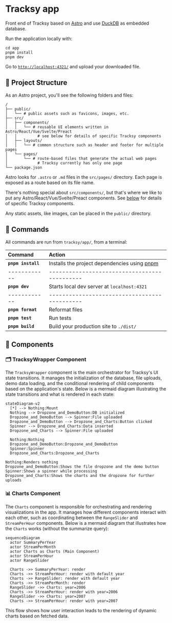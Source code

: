 # Tracksy app

Front end of Tracksy based on [Astro](https://docs.astro.build/en/getting-started/) and use [DuckDB](https://duckdb.org/docs/) as embedded database.

Run the application locally with:

```shell
cd app
pnpm install
pnpm dev
```

Go to [`http://localhost:4321/`](http://localhost:4321/) and upload your downloaded file.

## 🚀 Project Structure

As an Astro project, you'll see the following folders and files:

```text
/
├── public/
│   └── # public assets such as favicons, images, etc.
├── src/
│   ├── components/
│   │   └── # reusable UI elements written in Astro/React/Vue/Svelte/Preact
│   │         # see below for details of specific Tracksy components
│   ├── layouts/
│   │   └── # common structure such as header and footer for multiple pages
│   └── pages/
│       └── # route-based files that generate the actual web pages
│             # Tracksy currently has only one page
└── package.json
```

Astro looks for `.astro` or `.md` files in the `src/pages/` directory. Each page is exposed as a route based on its file name.

There's nothing special about `src/components/`, but that's where we like to put any Astro/React/Vue/Svelte/Preact components. See [below](##Components) for details of specific Tracksy components.

Any static assets, like images, can be placed in the `public/` directory.

## 🧞 Commands

All commands are run from `tracksy/app/`, from a terminal:

| Command            | Action                                                          |
| :----------------- | :-------------------------------------------------------------- |
| **`pnpm install`** | Installs the project dependencies using [pnpm](https://pnpm.io) |
| ------------       | --------------------------------------------                    |
| **`pnpm dev`**     | Starts local dev server at `localhost:4321`                     |
| ------------       | --------------------------------------------                    |
| **`pnpm format`**  | Reformat files                                                  |
| **`pnpm test`**    | Run tests                                                       |
| **`pnpm build`**   | Build your production site to `./dist/`                         |

## 🔧 Components

### 🗂️ TracksyWrapper Component

The `TracksyWrapper` component is the main orchestrator for Tracksy's UI state transitions. It manages the initialization of the database, file uploads, demo data loading, and the conditional rendering of child components based on the application's state. Below is a mermaid diagram illustrating the state transitions and what is rendered in each state:

```mermaid
stateDiagram-v2
  [*] --> Nothing:Mount
  Nothing --> Dropzone_and_DemoButton:DB initialized
  Dropzone_and_DemoButton --> Spinner:File uploaded
  Dropzone_and_DemoButton --> Dropzone_and_Charts:Button clicked
  Spinner --> Dropzone_and_Charts:Data inserted
  Dropzone_and_Charts --> Spinner:File uploaded

  Nothing:Nothing
  Dropzone_and_DemoButton:Dropzone_and_DemoButton
  Spinner:Spinner
  Dropzone_and_Charts:Dropzone_and_Charts

Nothing:Renders nothing
Dropzone_and_DemoButton:Shows the file dropzone and the demo button
Spinner:Shows a spinner while processing
Dropzone_and_Charts:Shows the charts and the dropzone for further uploads
```

### 📊 Charts Component

The `Charts` component is responsible for orchestrating and rendering visualizations in the app. It manages how different components interact with each other, such as coordinating between the `RangeSlider` and `StreamPerHour` components. Below is a mermaid diagram that illustrates how the `Charts` works (without the summarize query):

```mermaid
sequenceDiagram
  actor SummaryPerYear
  actor StreamPerMonth
  actor Charts as Charts (Main Component)
  actor StreamPerHour
  actor RangeSlider

  Charts ->> SummaryPerYear: render
  Charts ->> StreamPerHour: render with default year
  Charts ->> RangeSlider: render with default year
  Charts ->> StreamPerMonth: render
  RangeSlider ->> Charts: year=2006
  Charts ->> StreamPerHour: render with year=2006
  RangeSlider ->> Charts: year=2007
  Charts ->> StreamPerHour: render with year=2007
```

This flow shows how user interaction leads to the rendering of dynamic charts based on fetched data.
